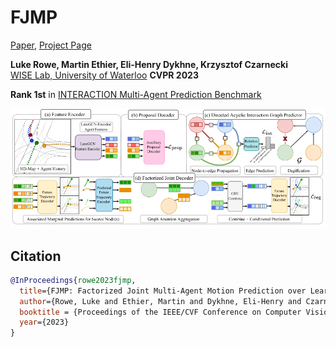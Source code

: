 # FJMP

[Paper](https://arxiv.org/abs/2211.16197), [Project Page](https://rluke22.github.io/fjmp)

**Luke Rowe, Martin Ethier, Eli-Henry Dykhne, Krzysztof Czarnecki** \
[WISE Lab, University of Waterloo](https://uwaterloo.ca/waterloo-intelligent-systems-engineering-lab/)
**CVPR 2023**

**Rank 1st** in [INTERACTION Multi-Agent Prediction Benchmark](http://challenge.interaction-dataset.com/leader-board)

<img src="./src/model.png">

## Citation

```bibtex
@InProceedings{rowe2023fjmp,
  title={FJMP: Factorized Joint Multi-Agent Motion Prediction over Learned Directed Acyclic Interaction Graphs},
  author={Rowe, Luke and Ethier, Martin and Dykhne, Eli-Henry and Czarnecki, Krzysztof},
  booktitle = {Proceedings of the IEEE/CVF Conference on Computer Vision and Pattern Recognition (CVPR)},
  year={2023}
}
```
